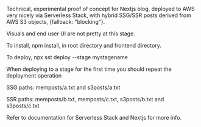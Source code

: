 Technical, experimental proof of concept for Nextjs blog, deployed to AWS very nicely via Serverless Stack, with hybrid SSG/SSR posts derived from AWS S3 objects, {fallback: "blocking"}.

Visuals and end user UI are not pretty at this stage.

To install, npm install, in root directory and frontend directory.

To deploy, npx sst deploy --stage mystagename

When deploying to a stage for the first time you should repeat the deployment operation

SSG paths: memposts/a.txt and s3posts/a.txt

SSR paths: memposts/b.txt, memposts/c.txt, s3posts/b.txt and s3posts/c.txt

Refer to documentation for Serverless Stack and Nextjs for more info.
